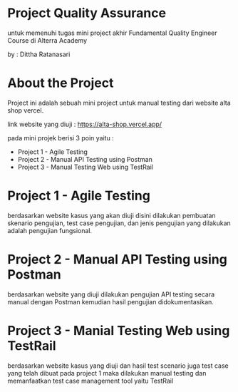 # Project Quality Assurance
untuk memenuhi tugas mini project akhir Fundamental Quality Engineer Course di Alterra Academy

by : Dittha Ratanasari 

# About the Project
Project ini adalah sebuah mini project untuk manual testing dari website alta shop vercel.

link website yang diuji : https://alta-shop.vercel.app/

pada mini projek berisi 3 poin yaitu :

- Project 1 - Agile Testing
- Project 2 - Manual API Testing using Postman
- Project 3 - Manual Testing Web using TestRail

# Project 1 - Agile Testing
berdasarkan website kasus yang akan diuji disini dilakukan pembuatan skenario pengujian, test case pengujian, dan jenis pengujian yang dilakukan adalah pengujian fungsional.

# Project 2 - Manual API Testing using Postman
berdasarkan website yang diuji dilakukan pengujian API testing secara manual dengan Postman kemudian hasil pengujian didokumentasikan.

# Project 3 - Manial Testing Web using TestRail
berdasarkan website kasus yang diuji dan hasil test scenario juga test case yang telah dibuat pada project 1 maka dilakukan manual testing dan memanfaatkan test case management tool yaitu TestRail
